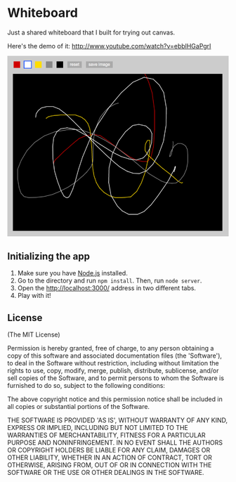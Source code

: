 # Whiteboard

Just a shared whiteboard that I built for trying out canvas.

Here's the demo of it: <http://www.youtube.com/watch?v=ebblHGaPgrI>

![Whiteboard](https://github.com/fnando/whiteboard/raw/master/whiteboard.png)

## Initializing the app

1. Make sure you have [Node.js](http://nodejs.org) installed.
2. Go to the directory and run `npm install`. Then, run `node server`.
3. Open the <http://localhost:3000/> address in two different tabs.
4. Play with it!

## License

(The MIT License)

Permission is hereby granted, free of charge, to any person obtaining
a copy of this software and associated documentation files (the
'Software'), to deal in the Software without restriction, including
without limitation the rights to use, copy, modify, merge, publish,
distribute, sublicense, and/or sell copies of the Software, and to
permit persons to whom the Software is furnished to do so, subject to
the following conditions:

The above copyright notice and this permission notice shall be
included in all copies or substantial portions of the Software.

THE SOFTWARE IS PROVIDED 'AS IS', WITHOUT WARRANTY OF ANY KIND,
EXPRESS OR IMPLIED, INCLUDING BUT NOT LIMITED TO THE WARRANTIES OF
MERCHANTABILITY, FITNESS FOR A PARTICULAR PURPOSE AND NONINFRINGEMENT.
IN NO EVENT SHALL THE AUTHORS OR COPYRIGHT HOLDERS BE LIABLE FOR ANY
CLAIM, DAMAGES OR OTHER LIABILITY, WHETHER IN AN ACTION OF CONTRACT,
TORT OR OTHERWISE, ARISING FROM, OUT OF OR IN CONNECTION WITH THE
SOFTWARE OR THE USE OR OTHER DEALINGS IN THE SOFTWARE.
